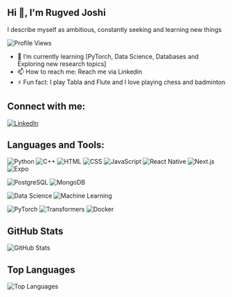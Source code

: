 ## Hi 👋, I'm Rugved Joshi
I describe myself as ambitious, constantly seeking and learning new things

![Profile Views](https://komarev.com/ghpvc/?username=RugvedJoshi&color=blue)

- 🌱 I’m currently learning [PyTorch, Data Science, Databases and Exploring new research topics]
- 📫 How to reach me: Reach me via Linkedin
- ⚡ Fun fact: I play Tabla and Flute and I love playing chess and badminton

## Connect with me:
[![LinkedIn](https://img.shields.io/badge/LinkedIn-0077B5?style=for-the-badge&logo=linkedin&logoColor=white)](https://www.linkedin.com/in/rugved-joshi-954a9b22a)

## Languages and Tools:
![Python](https://img.shields.io/badge/-Python-000?&logo=python)
![C++](https://img.shields.io/badge/C++-00599C?style=for-the-badge&logo=c%2b%2b&logoColor=white)
![HTML](https://img.shields.io/badge/HTML-E34F26?style=for-the-badge&logo=html5&logoColor=white)
![CSS](https://img.shields.io/badge/CSS-1572B6?style=for-the-badge&logo=css3&logoColor=white)
![JavaScript](https://img.shields.io/badge/JavaScript-F7DF1E?style=for-the-badge&logo=javascript&logoColor=black)
![React Native](https://img.shields.io/badge/React%20Native-20232A?style=for-the-badge&logo=react&logoColor=61DAFB)
![Next.js](https://img.shields.io/badge/Next.js-000000?style=for-the-badge&logo=next.js&logoColor=white)
![Expo](https://img.shields.io/badge/Expo-1B1F23?style=for-the-badge&logo=expo&logoColor=white)


![PostgreSQL](https://img.shields.io/badge/PostgreSQL-316192?style=for-the-badge&logo=postgresql&logoColor=white)
![MongoDB](https://img.shields.io/badge/MongoDB-47A248?style=for-the-badge&logo=mongodb&logoColor=white)


![Data Science](https://img.shields.io/badge/Data%20Science-0078D7?style=for-the-badge&logo=databricks&logoColor=white)
![Machine Learning](https://img.shields.io/badge/Machine%20Learning-FF6F00?style=for-the-badge&logo=tensorflow&logoColor=white)


![PyTorch](https://img.shields.io/badge/PyTorch-EE4C2C?style=for-the-badge&logo=pytorch&logoColor=white)
![Transformers](https://img.shields.io/badge/Transformers-FF9900?style=for-the-badge&logo=huggingface&logoColor=white)
![Docker](https://img.shields.io/badge/Docker-2496ED?style=for-the-badge&logo=docker&logoColor=white)


## GitHub Stats
![GitHub Stats](https://github-readme-stats.vercel.app/api?username=joshirugved11&show_icons=true)

## Top Languages
![Top Languages](https://github-readme-stats.vercel.app/api/top-langs/?username=joshirugved11&layout=compact&theme=radical&langs_count=8)






